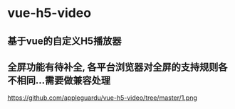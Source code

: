 # vue-h5-video

## 基于vue的自定义H5播放器

## 全屏功能有待补全, 各平台浏览器对全屏的支持规则各不相同...需要做兼容处理
https://github.com/appleguardu/vue-h5-video/tree/master/1.png
